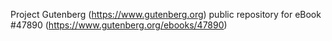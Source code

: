 Project Gutenberg (https://www.gutenberg.org) public repository for eBook #47890 (https://www.gutenberg.org/ebooks/47890)
